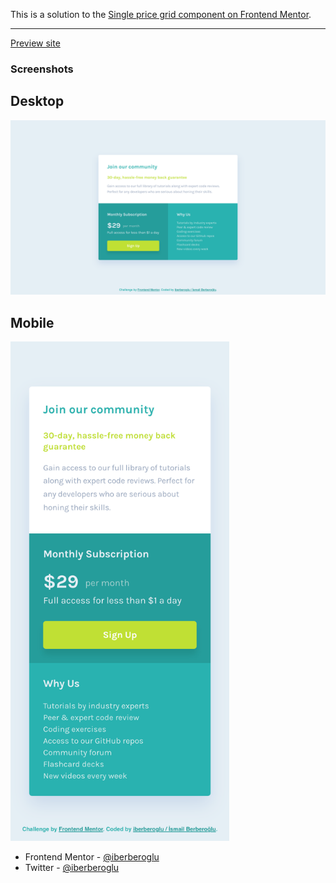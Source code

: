 This is a solution to the [Single price grid component on Frontend Mentor](https://www.frontendmentor.io/challenges/single-price-grid-component-5ce41129d0ff452fec5abbbc).

<hr>

[Preview site](https://iberberoglu-single-grid-component.netlify.app/)

### Screenshots

<h2>Desktop</h2>

<img src="images/screenshot-desktop.png" width="700">

<h2>Mobile</h2>

<img src="images/screenshot-mobile.png" width="350">

- Frontend Mentor - [@iberberoglu](https://www.frontendmentor.io/profile/iberberoglu)
- Twitter - [@iberberoglu](https://www.twitter.com/iberberoglu)
